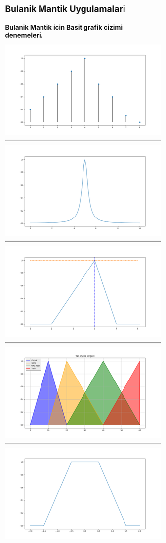 
# Bulanik Mantik Uygulamalari

## Bulanik Mantik icin Basit grafik cizimi denemeleri.

![Ayrik Yapi](example/bulanik-ayrikyapi.png)

<hr>

![Surekli Yapi](example/bulanik-surekliyapi.png)

<hr>

![Ucgen uyelik](example/ucgenuyelik.png)

<hr>

![Yas Ucgen](example/yasucgeni.png)

<hr>

![Yamuk Uyelik](example/yamukuyelik.png)